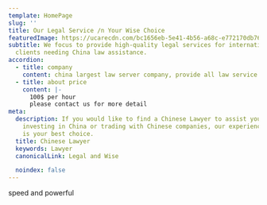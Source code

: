 ```yaml
---
template: HomePage
slug: ''
title: Our Legal Service /n Your Wise Choice
featuredImage: https://ucarecdn.com/bc1656eb-5e41-4b56-a68c-e772170db768/
subtitle: We focus to provide high-quality legal services for international
  clients needing China law assistance.
accordion:
  - title: company
    content: china largest law server company, provide all law service you need
  - title: about price
    content: |-
      100$ per hour
      please contact us for more detail
meta:
  description: If you would like to find a Chinese Lawyer to assist you in
    investing in China or trading with Chinese companies, our experienced team
    is your best choice.
  title: Chinese Lawyer
  keywords: Lawyer
  canonicalLink: Legal and Wise

  noindex: false
---
```


speed and powerful

